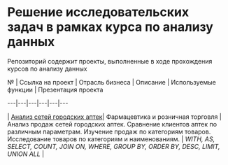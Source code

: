 # Решение исследовательских задач в рамках курса по анализу данных
Репозиторий содержит проекты, выполненные в ходе прохождения курсов по анализу данных

№ | Ссылка на проект | Отрасль бизнеса | Описание | Используемые функции | Презентация проекта

---|---|---|---|---|---

| [Анализ сетей городских аптек](https://github.com/Hristofor-Pozdeev/portfolio_sql/tree/f6111c80ea3d644b82019124fa392fde915cd44c/city_pharmacy_chain_research)|  Фармацевтика и розничная торговля | Анализ продаж сетей городских аптек. Сравнение клиентов аптек по различным параметрам. Изучение продаж по категориям товаров. Исследование товаров по категориям и наименованиям. | *WITH, AS, SELECT, COUNT, JOIN ON, WHERE, GROUP BY, ORDER BY, DESC, LIMIT, UNION ALL* | 
